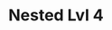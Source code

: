 ---
layout: default
title: Nested Lvl 4
parent: Nested Lvl 3
grand_parent: Nested Lvl 2
has_children: true
---
